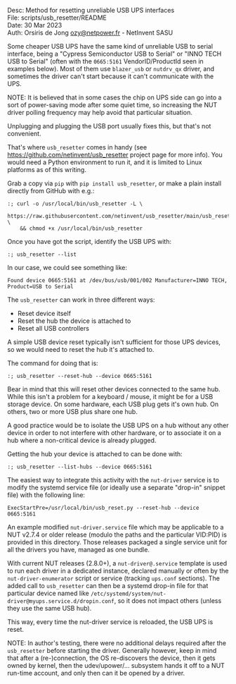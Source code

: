 Desc: Method for resetting unreliable USB UPS interfaces  
File: scripts/usb_resetter/README  
Date: 30 Mar 2023  
Auth: Orsiris de Jong <ozy@netpower.fr> - NetInvent SASU  

Some cheaper USB UPS have the same kind of unreliable USB to serial interface,
being a "Cypress Semiconductor USB to Serial" or "INNO TECH USB to Serial"
(often with the `0665:5161` VendorID/ProductId seen in examples below).
Most of them use `blazer_usb` or `nutdrv_qx` driver, and sometimes the
driver can't start because it can't communicate with the UPS.

NOTE: It is believed that in some cases the chip on UPS side can go into a
sort of power-saving mode after some quiet time, so increasing the NUT driver
polling frequency may help avoid that particular situation.

Unplugging and plugging the USB port usually fixes this, but that's not convenient.

That's where `usb_resetter` comes in handy (see https://github.com/netinvent/usb_resetter
project page for more info). You would need a Python environment to run it, and it
is limited to Linux platforms as of this writing.

Grab a copy via `pip` with `pip install usb_resetter`, or make a plain install
directly from GitHub with e.g.:
````
:; curl -o /usr/local/bin/usb_resetter -L \
    https://raw.githubusercontent.com/netinvent/usb_resetter/main/usb_resetter/usb_resetter.py \
	&& chmod +x /usr/local/bin/usb_resetter
````

Once you have got the script, identify the USB UPS with:
```
:; usb_resetter --list
```

In our case, we could see something like:
````
Found device 0665:5161 at /dev/bus/usb/001/002 Manufacturer=INNO TECH, Product=USB to Serial
````

The `usb_resetter` can work in three different ways:
- Reset device itself
- Reset the hub the device is attached to
- Reset all USB controllers

A simple USB device reset typically isn't sufficient for those UPS devices,
so we would need to reset the hub it's attached to.

The command for doing that is:
```
:; usb_resetter --reset-hub --device 0665:5161
```

Bear in mind that this will reset other devices connected to the same hub.
While this isn't a problem for a keyboard / mouse, it might be for a USB
storage device. On some hardware, each USB plug gets it's own hub.
On others, two or more USB plus share one hub.

A good practice would be to isolate the USB UPS on a hub without any other
device in order to not interfere with other hardware, or to associate it
on a hub where a non-critical device is already plugged.

Getting the hub your device is attached to can be done with:
````
:; usb_resetter --list-hubs --device 0665:5161
````

The easiest way to integrate this activity with the `nut-driver` service
is to modify the systemd service file (or ideally use a separate "drop-in"
snippet file) with the following line:
````
ExecStartPre=/usr/local/bin/usb_reset.py --reset-hub --device 0665:5161
````

An example modified `nut-driver.service` file which may be applicable to a
NUT v2.7.4 or older release (modulo the paths and the particular VID:PID)
is provided in this directory. Those releases packaged a single service unit
for all the drivers you have, managed as one bundle.

With current NUT releases (2.8.0+), a `nut-driver@.service` template is used
to run each driver in a dedicated instance, declared manually or often by the
`nut-driver-enumerator` script or service (tracking `ups.conf` sections).
The added call to `usb_resetter` can then be a systemd drop-in file for that
particular device named like `/etc/systemd/system/nut-driver@myups.service.d/dropin.conf`,
so it does not impact others (unless they use the same USB hub).

This way, every time the nut-driver service is reloaded, the USB UPS is reset.

NOTE: In author's testing, there were no additional delays required after
the `usb_resetter` before starting the driver. Generally however, keep in
mind that after a (re-)connection, the OS re-discovers the device, then it
gets owned by kernel, then the udev/upower/... subsystem hands it off to a
NUT run-time account, and only then can it be opened by a driver.
